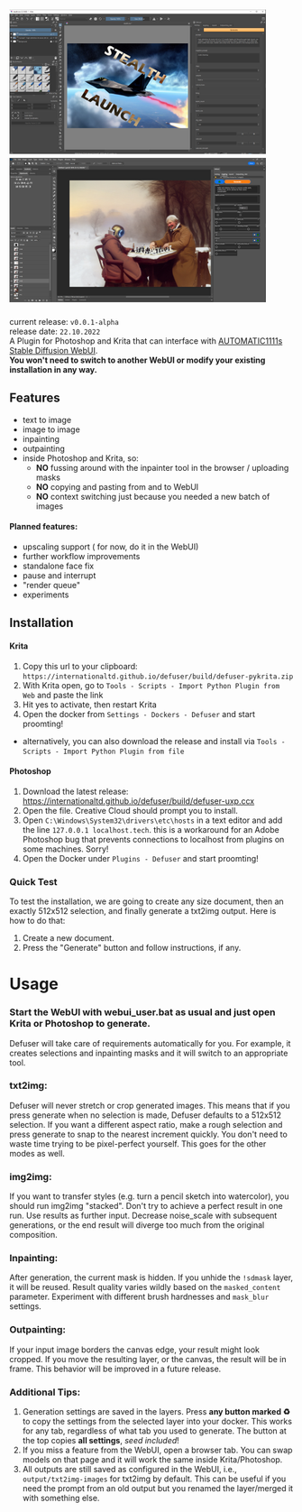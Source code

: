 # <img src="docs/splash1.png" alt="alt text" title="image Title" height="256"/><img src="docs/splash2.png" alt="alt text" title="image Title" height="256"/>

current release: `v0.0.1-alpha`
<br/>
release date: `22.10.2022`
<br/>
A Plugin for Photoshop and Krita that can interface with [AUTOMATIC1111s Stable Diffusion WebUI](https://github.com/AUTOMATIC1111/stable-diffusion-webui). 
<br/>__You won't need to switch to another WebUI or modify your existing installation in any way.__

## Features
* text to image
* image to image
* inpainting
* outpainting
* inside Photoshop and Krita, so:
    * __NO__ fussing around with the inpainter tool in the browser / uploading masks
    * __NO__ copying and pasting from and to WebUI
    * __NO__ context switching just because you needed a new batch of images

#### Planned features:
* upscaling support ( for now, do it in the WebUI)
* further workflow improvements
* standalone face fix
* pause and interrupt
* "render queue"
* experiments

## Installation

#### Krita
1. Copy this url to your clipboard: `https://internationaltd.github.io/defuser/build/defuser-pykrita.zip`
2. With Krita open, go to `Tools - Scripts - Import Python Plugin from Web` and paste the link
3. Hit yes to activate, then restart Krita
4. Open the docker from `Settings - Dockers - Defuser` and start proomting!

* alternatively, you can also download the release and install via `Tools - Scripts - Import Python Plugin from file`

#### Photoshop
1. Download the latest release: https://internationaltd.github.io/defuser/build/defuser-uxp.ccx
2. Open the file. Creative Cloud should prompt you to install.
3. Open `C:\Windows\System32\drivers\etc\hosts` in a text editor and add the line `127.0.0.1 localhost.tech`. this is a workaround for an Adobe Photoshop bug that prevents connections to localhost from plugins on some machines.  Sorry!
4. Open the Docker under `Plugins - Defuser` and start proomting!

### Quick Test
To test the installation, we are going to create any size document, then an exactly 512x512 selection, and finally generate a txt2img output. Here is how to do that:

1. Create a new document.
2. Press the "Generate" button and follow instructions, if any.

# Usage

### Start the WebUI with webui_user.bat as usual and just open Krita or Photoshop to generate.
Defuser will take care of requirements automatically for you. For example, it creates selections and inpainting masks and it will switch to an appropriate tool.

### txt2img:
Defuser will never stretch or crop generated images. This means that if you press generate when no selection is made, Defuser defaults to a 512x512 selection. If you want a different aspect ratio, make a rough selection and press generate to snap to the nearest increment quickly. You don't need to waste time trying to be pixel-perfect yourself. This goes for the other modes as well.

### img2img:
If you want to transfer styles (e.g. turn a pencil sketch into watercolor), you should run
img2img "stacked". Don't try to achieve a perfect result in one run. Use results as further input. Decrease noise_scale with subsequent generations, or the end result will diverge too much from the original composition.

### Inpainting:
After generation, the current mask is hidden. If you unhide the `!sdmask` layer, it will be reused.
Result quality varies wildly based on the `masked_content` parameter.
Experiment with different brush hardnesses and `mask_blur` settings. 

### Outpainting:
If your input image borders the canvas edge, your result might look cropped. If you move the resulting layer, or the canvas, the result will be in frame. This behavior will be improved in a future release.

### Additional Tips:

1. Generation settings are saved in the layers. Press __any button marked ♻️__ to copy the settings from the selected layer into your docker. This works for any tab, regardless of what tab you used to generate. The button at the top copies __all settings__, _seed included_!
2. If you miss a feature from the WebUI, open a browser tab. You can swap models on that page and it will work the same inside Krita/Photoshop. 
3. All outputs are still saved as configured in the WebUI, i.e., `output/txt2img-images` for txt2img by default. This can be useful if you need the prompt from an old output but you renamed the layer/merged it with something else.